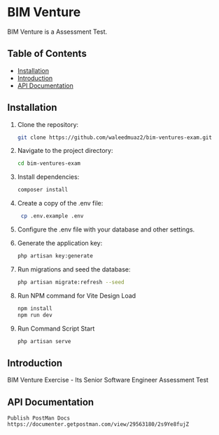 # BIM Venture

BIM Venture is a Assessment Test.

## Table of Contents

- [Installation](#installation)
- [Introduction](#Introduction)
- [API Documentation](#APIDocumentation)

## Installation

1. Clone the repository:

   ```bash
   git clone https://github.com/waleedmuaz2/bim-ventures-exam.git
   
2. Navigate to the project directory:

    ```bash
    cd bim-ventures-exam

3. Install dependencies:
    ```bash
    composer install

4. Create a copy of the .env file:
    
   ```bash
    cp .env.example .env
   
5. Configure the .env file with your database and other settings.

6. Generate the application key:
   ```bash
   php artisan key:generate

7. Run migrations and seed the database:
   ```bash
   php artisan migrate:refresh --seed

8. Run NPM command for Vite Design Load
   ```bash
   npm install
   npm run dev

9. Run Command Script Start

   ```bash
   php artisan serve

## Introduction
BIM Venture Exercise - Its Senior Software Engineer Assessment Test


## API Documentation
    Publish PostMan Docs 
    https://documenter.getpostman.com/view/29563180/2s9Ye8fujZ        

